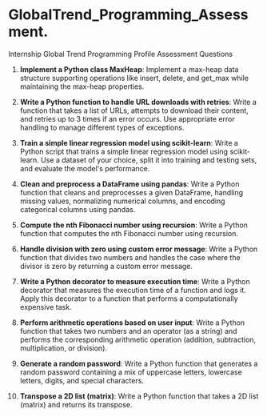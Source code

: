 # GlobalTrend_Programming_Assessment.
Internship
Global Trend Programming Profile Assessment Questions

1. **Implement a Python class MaxHeap**: Implement a max-heap data structure supporting operations like insert, delete, and get_max while maintaining the max-heap properties.
   
2. **Write a Python function to handle URL downloads with retries**: Write a function that takes a list of URLs, attempts to download their content, and retries up to 3 times if an error occurs. Use appropriate error handling to manage different types of exceptions.
   
3. **Train a simple linear regression model using scikit-learn**: Write a Python script that trains a simple linear regression model using scikit-learn. Use a dataset of your choice, split it into training and testing sets, and evaluate the model's performance.
   
4. **Clean and preprocess a DataFrame using pandas**: Write a Python function that cleans and preprocesses a given DataFrame, handling missing values, normalizing numerical columns, and encoding categorical columns using pandas.

5. **Compute the nth Fibonacci number using recursion**: Write a Python function that computes the nth Fibonacci number using recursion.

6. **Handle division with zero using custom error message**: Write a Python function that divides two numbers and handles the case where the divisor is zero by returning a custom error message.

7. **Write a Python decorator to measure execution time**: Write a Python decorator that measures the execution time of a function and logs it. Apply this decorator to a function that performs a computationally expensive task.

8. **Perform arithmetic operations based on user input**: Write a Python function that takes two numbers and an operator (as a string) and performs the corresponding arithmetic operation (addition, subtraction, multiplication, or division).

9. **Generate a random password**: Write a Python function that generates a random password containing a mix of uppercase letters, lowercase letters, digits, and special characters.

10. **Transpose a 2D list (matrix)**: Write a Python function that takes a 2D list (matrix) and returns its transpose.
